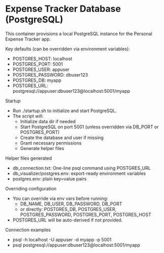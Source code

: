 # Expense Tracker Database (PostgreSQL)

This container provisions a local PostgreSQL instance for the Personal Expense Tracker app.

Key defaults (can be overridden via environment variables):
- POSTGRES_HOST: localhost
- POSTGRES_PORT: 5001
- POSTGRES_USER: appuser
- POSTGRES_PASSWORD: dbuser123
- POSTGRES_DB: myapp
- POSTGRES_URL: postgresql://appuser:dbuser123@localhost:5001/myapp

Startup
- Run ./startup.sh to initialize and start PostgreSQL.
- The script will:
  - Initialize data dir if needed
  - Start PostgreSQL on port 5001 (unless overridden via DB_PORT or POSTGRES_PORT)
  - Create the database and user if missing
  - Grant necessary permissions
  - Generate helper files

Helper files generated
- db_connection.txt: One-line psql command using POSTGRES_URL
- db_visualizer/postgres.env: export-ready environment variables
- postgres.env: plain key=value pairs

Overriding configuration
- You can override via env vars before running:
  - DB_NAME, DB_USER, DB_PASSWORD, DB_PORT
  - or directly: POSTGRES_DB, POSTGRES_USER, POSTGRES_PASSWORD, POSTGRES_PORT, POSTGRES_HOST
- POSTGRES_URL will be auto-derived if not provided.

Connection examples
- psql -h localhost -U appuser -d myapp -p 5001
- psql postgresql://appuser:dbuser123@localhost:5001/myapp
